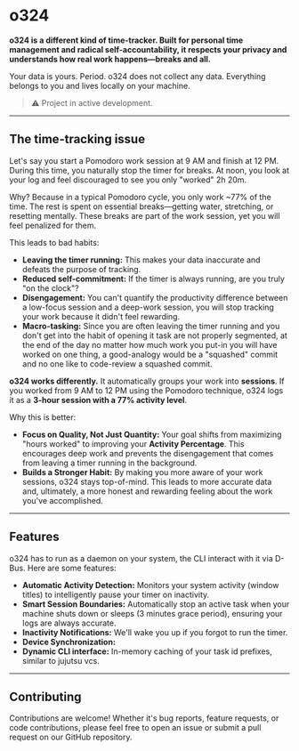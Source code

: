 # o324

**o324 is a different kind of time-tracker. Built for personal time management and radical self-accountability, it respects your privacy and understands how real work happens—breaks and all.**

Your data is yours. Period. o324 does not collect any data. Everything belongs to you and lives locally on your machine.

> ⚠️ Project in active development.

---
## The time-tracking issue

Let's say you start a Pomodoro work session at 9 AM and finish at 12 PM. During this time, you naturally stop the timer for breaks. At noon, you look at your log and feel discouraged to see you only "worked" 2h 20m.

Why? Because in a typical Pomodoro cycle, you only work ~77% of the time. The rest is spent on essential breaks—getting water, stretching, or resetting mentally. These breaks are part of the work session, yet you will feel penalized for them.

This leads to bad habits:
*   **Leaving the timer running:** This makes your data inaccurate and defeats the purpose of tracking.
*   **Reduced self-commitment:** If the timer is always running, are you truly "on the clock"?
*   **Disengagement:** You can't quantify the productivity difference between a low-focus session and a deep-work session, you will stop tracking your work because it didn't feel rewarding.
*   **Macro-tasking:** Since you are often leaving the timer running and you don't get into the habit of opening it task are not properly segmented, at the end of the day no matter how much work you put-in you will have worked on one thing, a good-analogy would be a "squashed" commit and no one like to code-review a squashed commit.

**o324 works differently.** It automatically groups your work into **sessions**. If you worked from 9 AM to 12 PM using the Pomodoro technique, o324 logs it as a **3-hour session with a 77% activity level**.

Why this is better:
*   **Focus on Quality, Not Just Quantity:** Your goal shifts from maximizing "hours worked" to improving your **Activity Percentage**. This encourages deep work and prevents the disengagement that comes from leaving a timer running in the background.
*   **Builds a Stronger Habit:** By making you more aware of your work sessions, o324 stays top-of-mind. This leads to more accurate data and, ultimately, a more honest and rewarding feeling about the work you've accomplished.

---
## Features

o324 has to run as a daemon on your system, the CLI interact with it via D-Bus. Here are some features:
*   **Automatic Activity Detection:** Monitors your system activity (window titles) to intelligently pause your timer on inactivity.
*   **Smart Session Boundaries:** Automatically stop an active task when your machine shuts down or sleeps (3 minutes grace period), ensuring your logs are always accurate.
*   **Inactivity Notifications:** We'll wake you up if you forgot to run the timer.
*   **Device Synchronization:**
*   **Dynamic CLI interface:** In-memory caching of your task id prefixes, similar to jujutsu vcs.


---
## Contributing

Contributions are welcome! Whether it's bug reports, feature requests, or code contributions, please feel free to open an issue or submit a pull request on our GitHub repository.

